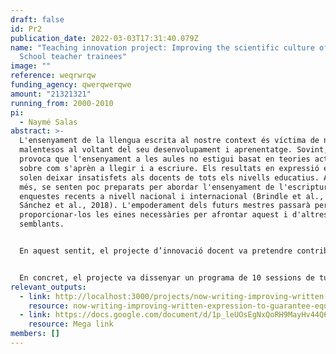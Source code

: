 ```yaml
---
draft: false
id: Pr2
publication_date: 2022-03-03T17:31:40.079Z
name: "Teaching innovation project: Improving the scientific culture of Primary
  School teacher trainees"
image: ""
reference: weqrwrqw
funding_agency: qwerqwerqwe
amount: "21321321"
running_from: 2000-2010
pi:
  - Naymé Salas
abstract: >-
  L'ensenyament de la llengua escrita al nostre context és víctima de nombrosos
  malentesos al voltant del seu desenvolupament i aprenentatge. Sovint, això
  provoca que l'ensenyament a les aules no estigui basat en teories actuals
  sobre com s'aprèn a llegir i a escriure. Els resultats en expressió escrita
  solen deixar insatisfets als docents de tots els nivells educatius. Aquests, a
  més, se senten poc preparats per abordar l'ensenyament de l'escriptura, segons
  enquestes recents a nivell nacional i internacional (Brindle et al., 2016;
  Sánchez et al., 2018). L'empoderament dels futurs mestres passarà per
  proporcionar-los les eines necessàries per afrontar aquest i d'altres reptes
  semblants. 


  En aquest sentit, el projecte d’innovació docent va pretendre contribuir a la cultura científica de docents i altres educadors de l’àmbit del llenguatge. L’objectiu era que els futurs professionals educatius donin importància a les pràctiques d'aula informades per l'evidència científica (Davies, 1999; Ferrero et al., 2016). La formació en ciència dels futurs educadors permetrà que (1) tinguin facilitat per estar al corrent de noves troballes i innovacions pedagògiques en el camp de l'escriptura (i d'altres dominis); (2) siguin capaços d'integrar els seus coneixements previs i experiència amb evidència empírica de qualitat; (3) evitin aplicar metodologies que no han estat provades amb rigor; i (4) transmetin el valor de la ciència com a productora de coneixement als seus alumnes.


  En concret, el projecte va dissenyar un programa de 10 sessions de tutorització en el marc de l’assignatura de TFG dels graus implicats (GEP i GL). Hem considerat que la realització d’un TFG de tipus empíric era una excel·lent oportunitat per confrontar els alumnes amb el funcionament científic en un àmbit de màxima rellevància per a ells com a futurs educadors: la didàctica de la llengua escrita. Donat que la durada del projecte era només d’un semestre (octubre-gener), la implementació encara estava en curs en el moment de la confecció d’aquesta memòria final.
relevant_outputs:
  - link: http://localhost:3000/projects/now-writing-improving-written-expression-to-guarantee-equality-across-students
    resource: now-writing-improving-written-expression-to-guarantee-equality-across-students
  - link: https://docs.google.com/document/d/1p_leUOsEgNxQoRH9MayHv44Q6npWe-mp2uiJRLurUnw/edit
    resource: Mega link
members: []
---
```

